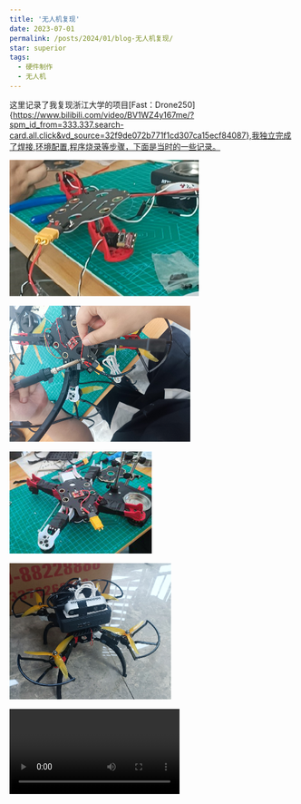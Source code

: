 ```yaml
---
title: '无人机复现'
date: 2023-07-01
permalink: /posts/2024/01/blog-无人机复现/
star: superior
tags:
  - 硬件制作
  - 无人机
---
```


这里记录了我复现浙江大学的项目[Fast：Drone250]{https://www.bilibili.com/video/BV1WZ4y167me/?spm_id_from=333.337.search-card.all.click&vd_source=32f9de072b771f1cd307ca15ecf84087},我独立完成了焊接,环境配置,程序烧录等步骤，下面是当时的一些记录。

![图片1](/images/hardware/uav/图片1.png)

![图片2](/images/hardware/uav/图片2.png)

![图片3](/images/hardware/uav/图片3.png)

![图片4](/images/hardware/uav/图片4.png)

<video src="/images/hardware/uav/视频.mp4"></video>